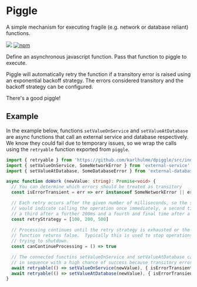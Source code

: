 # Piggle

A simple mechanism for executing fragile (e.g. network or database reliant) functions.

![](https://github.com/karlhulme/piggle/workflows/CD/badge.svg)
[![npm](https://img.shields.io/npm/v/piggle.svg)](https://www.npmjs.com/package/piggle)

Define an asynchronous javascript function.  Pass that function to piggle to execute.

Piggle will automatically retry the function if a transitory error is raised using an exponential backoff strategy.  The errors considered transitory and the backoff strategy can be configured.

There's a good piggle!


## Example

In the example below, functions `setValueOnService` and `setValueAtDatabase` are async functions that call an external service and database respectively.  We know they could fail due to temporary issues, so we wrap the calls using the `retryable` function exported from `piggle`.

```typescript
import { retryable } from 'https://github.com/karlhulme/dpiggle/src/index.ts'
import { setValueOnService, SomeNetworkError } from 'external-service'
import { setValueAtDatabase, SomeDatabaseError } from 'external-database'

async function doWork (newValue: string): Promise<void> {
  // You can determine which errors should be treated as transitory
  const isErrorTransient = err => err instanceof SomeNetworkError || err instanceof SomeDatabaseError || err.statusCode === 503

  // Each retry occurs after the given number of milliseconds, so the strategy below
  // would indicate calling the operation once immediately, a second time after 100ms,
  // a third after a further 200ms and a fourth and final time after a further 500ms.
  const retryStrategy = [100, 200, 500]
  
  // Processing continues until the retry strategy is exhausted or the canContinueProcessing
  // function returns false.  Typically this is used to stop operations because the host is
  // trying to shutdown.
  const canContinueProcessing = () => true

  // The connected functins setValueOnService and setValueAtDatabase can then be called
  // in sequence with a high chance of success because transitory errors will be bypassed.
  await retryable(() => setValueOnService(newValue), { isErrorTransient, retryStrategy, canContinueProcessing })
  await retryable(() => setValueAtDatabase(newValue), { isErrorTransient, retryStrategy, canContinueProcessing })
}
```
